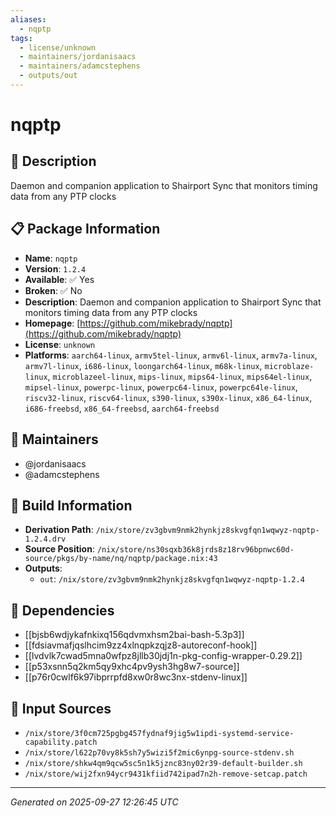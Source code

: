 ```yaml
---
aliases:
  - nqptp
tags:
  - license/unknown
  - maintainers/jordanisaacs
  - maintainers/adamcstephens
  - outputs/out
---
```


# nqptp

## 📝 Description

Daemon and companion application to Shairport Sync that monitors timing data from any PTP clocks

## 📋 Package Information

- **Name**: `nqptp`
- **Version**: `1.2.4`
- **Available**: ✅ Yes
- **Broken**: ✅ No
- **Description**: Daemon and companion application to Shairport Sync that monitors timing data from any PTP clocks
- **Homepage**: [https://github.com/mikebrady/nqptp](https://github.com/mikebrady/nqptp)
- **License**: `unknown`
- **Platforms**: `aarch64-linux`, `armv5tel-linux`, `armv6l-linux`, `armv7a-linux`, `armv7l-linux`, `i686-linux`, `loongarch64-linux`, `m68k-linux`, `microblaze-linux`, `microblazeel-linux`, `mips-linux`, `mips64-linux`, `mips64el-linux`, `mipsel-linux`, `powerpc-linux`, `powerpc64-linux`, `powerpc64le-linux`, `riscv32-linux`, `riscv64-linux`, `s390-linux`, `s390x-linux`, `x86_64-linux`, `i686-freebsd`, `x86_64-freebsd`, `aarch64-freebsd`
## 👥 Maintainers

- @jordanisaacs
- @adamcstephens


## 🔧 Build Information

- **Derivation Path**: `/nix/store/zv3gbvm9nmk2hynkjz8skvgfqn1wqwyz-nqptp-1.2.4.drv`
- **Source Position**: `/nix/store/ns30sqxb36k8jrds8z18rv96bpnwc60d-source/pkgs/by-name/nq/nqptp/package.nix:43`
- **Outputs**:
  - `out`:  `/nix/store/zv3gbvm9nmk2hynkjz8skvgfqn1wqwyz-nqptp-1.2.4`

## 🔗 Dependencies

- [[bjsb6wdjykafnkixq156qdvmxhsm2bai-bash-5.3p3]]
- [[fdsiavmafjqslhcim9zz4xlnqpkzqjz8-autoreconf-hook]]
- [[lvdvlk7cwad5mna0wfpz8jllb30jdj1n-pkg-config-wrapper-0.29.2]]
- [[p53xsnn5q2km5qy9xhc4pv9ysh3hg8w7-source]]
- [[p76r0cwlf6k97ibprrpfd8xw0r8wc3nx-stdenv-linux]]

## 📁 Input Sources

- `/nix/store/3f0cm725pgbg457fydnaf9jig5w1ipdi-systemd-service-capability.patch`
- `/nix/store/l622p70vy8k5sh7y5wizi5f2mic6ynpg-source-stdenv.sh`
- `/nix/store/shkw4qm9qcw5sc5n1k5jznc83ny02r39-default-builder.sh`
- `/nix/store/wij2fxn94ycr9431kfiid742ipad7n2h-remove-setcap.patch`

---
*Generated on 2025-09-27 12:26:45 UTC*
